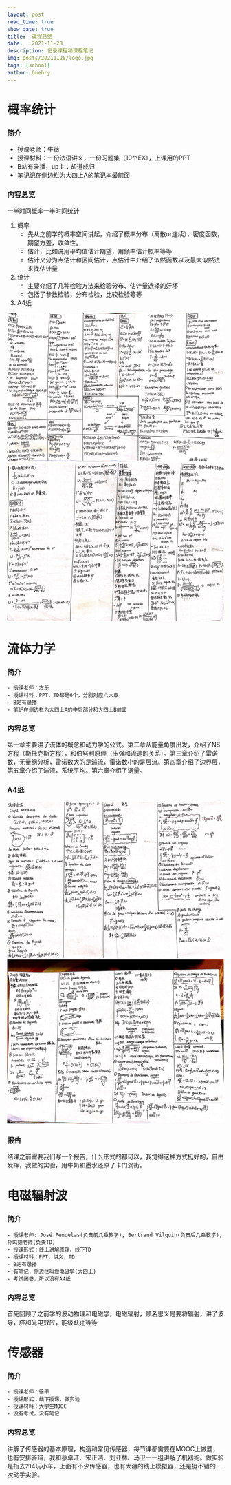 ```yaml
---
layout: post
read_time: true
show_date: true
title:  课程总结
date:   2021-11-28  
description: 记录课程和课程笔记
img: posts/20211128/logo.jpg 
tags: [school]
author: Quehry
---
```

# 概率统计
### 简介
- 授课老师：牛薇
- 授课材料：一份法语讲义，一份习题集（10个EX），上课用的PPT
- B站有录播，up主：却道成归
- 笔记记在侧边栏为大四上A的笔记本最前面  

### 内容总览
一半时间概率一半时间统计
1. 概率  
    - 先从之前学的概率空间讲起，介绍了概率分布（离散or连续），密度函数，期望方差，收敛性。  
    - 估计，比如说用平均值估计期望，用频率估计概率等等  
    - 估计又分为点估计和区间估计，点估计中介绍了似然函数以及最大似然法来找估计量
2. 统计
    - 主要介绍了几种检验方法来检验分布、估计量选择的好坏
    - 包括了参数检验，分布检验，比较检验等等
3. A4纸

<img src='../assets/img/posts/20211128/1.jpg'>

<img src='../assets/img/posts/20211128/2.jpg'>

# 流体力学
### 简介
    - 授课老师：方乐
    - 授课材料：PPT，TD都是6个，分别对应六大章
    - B站有录播
    - 笔记在侧边栏为大四上A的中后部分和大四上B前面

### 内容总览
第一章主要讲了流体的概念和动力学的公式。第二章从能量角度出发，介绍了NS方程（斯托克斯方程），和伯努利原理（压强和流速的关系）。第三章介绍了雷诺数，无量纲分析，雷诺数大的是湍流，雷诺数小的是层流。第四章介绍了边界层，第五章介绍了湍流，系统平均。第六章介绍了涡量。

### A4纸

<img src='../assets/img/posts/20211128/3.jpg'>

<img src='../assets/img/posts/20211128/4.jpg'>

### 报告
结课之前需要我们写一个报告，什么形式的都可以，我觉得这种方式挺好的，自由发挥，我做的实验，用牛奶和墨水还原了卡门涡街。

# 电磁辐射波
### 简介
    - 授课老师: José Penuelas(负责前几章教学), Bertrand Vilquin(负责后几章教学), 孙鸣捷老师(负责TD) 
    - 授课形式：线上讲解原理，线下TD
    - 授课材料：PPT，讲义，TD
    - B站有录播
    - 有笔记，侧边栏叫做电磁学(大四上)
    - 考试闭卷，所以没有A4纸
### 内容总览
首先回顾了之前学的波动物理和电磁学，电磁辐射，顾名思义是要将辐射，讲了波导，腔和光电效应，能级跃迁等等

# 传感器
### 简介
    - 授课老师：徐平
    - 授课形式：线下授课，做实验
    - 授课材料：大学生MOOC
    - 没有考试，没有笔记
### 内容总览
讲解了传感器的基本原理，构造和常见传感器，每节课都需要在MOOC上做题，也有安排答辩，我和蔡卓江、宋正浩、刘亚林、马卫一一组讲解了机器狗。做实验是指去214玩小车，上面有不少传感器，也有大疆的线上模拟器，还是挺不错的一次动手实验。